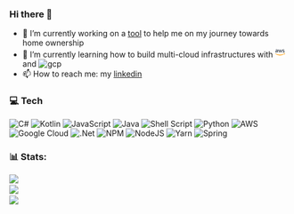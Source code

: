 ### Hi there 👋

- 🔭 I’m currently working on a [tool]() to help me on my journey towards home ownership
- 🌱 I’m currently learning how to build multi-cloud infrastructures with <img src="https://raw.githubusercontent.com/devicons/devicon/master/icons/amazonwebservices/amazonwebservices-original-wordmark.svg" alt="aws" width="18" height="18"/> and <img src="https://www.vectorlogo.zone/logos/google_cloud/google_cloud-icon.svg" alt="gcp" width="18" height="18"/>
- 📫 How to reach me: my [linkedin](https://www.linkedin.com/in/neerajhpatel/)

### 💻 Tech
![C#](https://img.shields.io/badge/c%23-%23239120.svg?style=for-the-badge&logo=csharp&logoColor=white) ![Kotlin](https://img.shields.io/badge/kotlin-%237F52FF.svg?style=for-the-badge&logo=kotlin&logoColor=white) ![JavaScript](https://img.shields.io/badge/javascript-%23323330.svg?style=for-the-badge&logo=javascript&logoColor=%23F7DF1E) ![Java](https://img.shields.io/badge/java-%23ED8B00.svg?style=for-the-badge&logo=openjdk&logoColor=white) ![Shell Script](https://img.shields.io/badge/shell_script-%23121011.svg?style=for-the-badge&logo=gnu-bash&logoColor=white) ![Python](https://img.shields.io/badge/python-3670A0?style=for-the-badge&logo=python&logoColor=ffdd54) ![AWS](https://img.shields.io/badge/AWS-%23FF9900.svg?style=for-the-badge&logo=amazon-aws&logoColor=white) ![Google Cloud](https://img.shields.io/badge/GoogleCloud-%234285F4.svg?style=for-the-badge&logo=google-cloud&logoColor=white) ![.Net](https://img.shields.io/badge/.NET-5C2D91?style=for-the-badge&logo=.net&logoColor=white) ![NPM](https://img.shields.io/badge/NPM-%23CB3837.svg?style=for-the-badge&logo=npm&logoColor=white) ![NodeJS](https://img.shields.io/badge/node.js-6DA55F?style=for-the-badge&logo=node.js&logoColor=white) ![Yarn](https://img.shields.io/badge/yarn-%232C8EBB.svg?style=for-the-badge&logo=yarn&logoColor=white) ![Spring](https://img.shields.io/badge/spring-%236DB33F.svg?style=for-the-badge&logo=spring&logoColor=white)


### 📊 Stats:
![](https://github-readme-stats.vercel.app/api?username=neerajhp&theme=city_light&hide_border=false&include_all_commits=false&count_private=false)<br/>
![](https://github-readme-streak-stats.herokuapp.com/?user=neerajhp&theme=city_light&hide_border=false)<br/>
![](https://github-readme-stats.vercel.app/api/top-langs/?username=neerajhp&theme=city_light&hide_border=false&include_all_commits=false&count_private=false&layout=compact)


<!--
**neerajhp/neerajhp** is a ✨ _special_ ✨ repository because its `README.md` (this file) appears on your GitHub profile.

Here are some ideas to get you started:

- 🔭 I’m currently working on ...
- 🌱 I’m currently learning ...
- 👯 I’m looking to collaborate on ...
- 🤔 I’m looking for help with ...
- 💬 Ask me about ...
- 📫 How to reach me: ...
- 😄 Pronouns: ...
- ⚡ Fun fact: ...
-->
